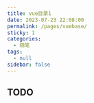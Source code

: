 ```yaml
---
title: vue目录1
date: 2023-07-23 22:08:00
permalink: /pages/vuebase/
sticky: 1
categories:
  - 随笔
tags:
  - null
sidebar: false
---
```


## TODO
